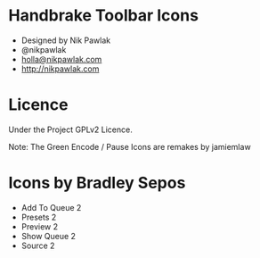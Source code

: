 # Handbrake Toolbar Icons
- Designed by Nik Pawlak
- @nikpawlak
- holla@nikpawlak.com
- http://nikpawlak.com

# Licence
Under the Project GPLv2 Licence.


Note: The Green Encode / Pause Icons are remakes by jamiemlaw


# Icons by Bradley Sepos

- Add To Queue 2
- Presets 2
- Preview 2
- Show Queue 2
- Source 2
